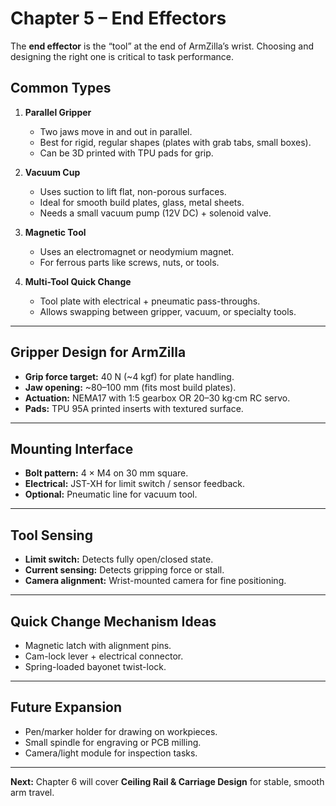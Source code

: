 # Chapter 5 – End Effectors

The **end effector** is the “tool” at the end of ArmZilla’s wrist. Choosing and designing the right one is critical to task performance.

## Common Types
1. **Parallel Gripper**
   - Two jaws move in and out in parallel.
   - Best for rigid, regular shapes (plates with grab tabs, small boxes).
   - Can be 3D printed with TPU pads for grip.

2. **Vacuum Cup**
   - Uses suction to lift flat, non-porous surfaces.
   - Ideal for smooth build plates, glass, metal sheets.
   - Needs a small vacuum pump (12V DC) + solenoid valve.

3. **Magnetic Tool**
   - Uses an electromagnet or neodymium magnet.
   - For ferrous parts like screws, nuts, or tools.

4. **Multi-Tool Quick Change**
   - Tool plate with electrical + pneumatic pass-throughs.
   - Allows swapping between gripper, vacuum, or specialty tools.

---

## Gripper Design for ArmZilla
- **Grip force target:** 40 N (~4 kgf) for plate handling.
- **Jaw opening:** ~80–100 mm (fits most build plates).
- **Actuation:** NEMA17 with 1:5 gearbox OR 20–30 kg·cm RC servo.
- **Pads:** TPU 95A printed inserts with textured surface.

---

## Mounting Interface
- **Bolt pattern:** 4 × M4 on 30 mm square.
- **Electrical:** JST-XH for limit switch / sensor feedback.
- **Optional:** Pneumatic line for vacuum tool.

---

## Tool Sensing
- **Limit switch:** Detects fully open/closed state.
- **Current sensing:** Detects gripping force or stall.
- **Camera alignment:** Wrist-mounted camera for fine positioning.

---

## Quick Change Mechanism Ideas
- Magnetic latch with alignment pins.
- Cam-lock lever + electrical connector.
- Spring-loaded bayonet twist-lock.

---

## Future Expansion
- Pen/marker holder for drawing on workpieces.
- Small spindle for engraving or PCB milling.
- Camera/light module for inspection tasks.

---

**Next:** Chapter 6 will cover **Ceiling Rail & Carriage Design** for stable, smooth arm travel.
